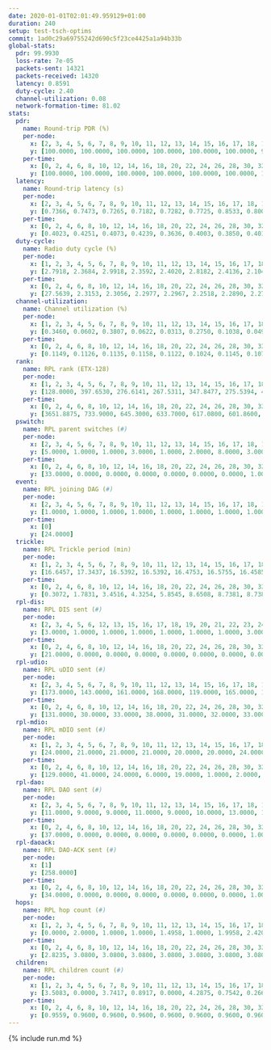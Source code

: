 ```yaml
---
date: 2020-01-01T02:01:49.959129+01:00
duration: 240
setup: test-tsch-optims
commit: 1ad0c29a69755242d690c5f23ce4425a1a94b33b
global-stats:
  pdr: 99.9930
  loss-rate: 7e-05
  packets-sent: 14321
  packets-received: 14320
  latency: 0.8591
  duty-cycle: 2.40
  channel-utilization: 0.08
  network-formation-time: 81.02
stats:
  pdr:
    name: Round-trip PDR (%)
    per-node:
      x: [2, 3, 4, 5, 6, 7, 8, 9, 10, 11, 12, 13, 14, 15, 16, 17, 18, 19, 20, 21, 22, 23, 24, 25]
      y: [100.0000, 100.0000, 100.0000, 100.0000, 100.0000, 100.0000, 99.8299, 100.0000, 100.0000, 100.0000, 100.0000, 100.0000, 100.0000, 100.0000, 100.0000, 100.0000, 100.0000, 100.0000, 100.0000, 100.0000, 100.0000, 100.0000, 100.0000, 100.0000]
    per-time:
      x: [0, 2, 4, 6, 8, 10, 12, 14, 16, 18, 20, 22, 24, 26, 28, 30, 32, 34, 36, 38, 40, 42, 44, 46, 48, 50, 52, 54, 56, 58, 60, 62, 64, 66, 68, 70, 72, 74, 76, 78, 80, 82, 84, 86, 88, 90, 92, 94, 96, 98, 100, 102, 104, 106, 108, 110, 112, 114, 116, 118, 120, 122, 124, 126, 128, 130, 132, 134, 136, 138, 140, 142, 144, 146, 148, 150, 152, 154, 156, 158, 160, 162, 164, 166, 168, 170, 172, 174, 176, 178, 180, 182, 184, 186, 188, 190, 192, 194, 196, 198, 200, 202, 204, 206, 208, 210, 212, 214, 216, 218, 220, 222, 224, 226, 228, 230, 232, 234, 236, 238, 240]
      y: [100.0000, 100.0000, 100.0000, 100.0000, 100.0000, 100.0000, 100.0000, 100.0000, 100.0000, 100.0000, 100.0000, 100.0000, 100.0000, 100.0000, 100.0000, 100.0000, 100.0000, 100.0000, 100.0000, 100.0000, 100.0000, 100.0000, 100.0000, 100.0000, 100.0000, 100.0000, 100.0000, 100.0000, 100.0000, 100.0000, 100.0000, 100.0000, 100.0000, 100.0000, 100.0000, 100.0000, 100.0000, 100.0000, 100.0000, 100.0000, 100.0000, 100.0000, 100.0000, 100.0000, 100.0000, 100.0000, 100.0000, 100.0000, 100.0000, 100.0000, 100.0000, 100.0000, 100.0000, 100.0000, 100.0000, 100.0000, 100.0000, 100.0000, 100.0000, 100.0000, 100.0000, 100.0000, 100.0000, 100.0000, 100.0000, 100.0000, 100.0000, 100.0000, 100.0000, 100.0000, 100.0000, 100.0000, 100.0000, 100.0000, 100.0000, 100.0000, 100.0000, 100.0000, 100.0000, 100.0000, 100.0000, 100.0000, 100.0000, 100.0000, 100.0000, 100.0000, 100.0000, 100.0000, 100.0000, 100.0000, 100.0000, 100.0000, 100.0000, 100.0000, 100.0000, 100.0000, 100.0000, 100.0000, 100.0000, 100.0000, 99.1667, 100.0000, 100.0000, 100.0000, 100.0000, 100.0000, 100.0000, 100.0000, 100.0000, 100.0000, 100.0000, 100.0000, 100.0000, 100.0000, 100.0000, 100.0000, 100.0000, 100.0000, 100.0000, 100.0000, null]
  latency:
    name: Round-trip latency (s)
    per-node:
      x: [2, 3, 4, 5, 6, 7, 8, 9, 10, 11, 12, 13, 14, 15, 16, 17, 18, 19, 20, 21, 22, 23, 24, 25]
      y: [0.7366, 0.7473, 0.7265, 0.7182, 0.7282, 0.7725, 0.8533, 0.8009, 0.7514, 0.8701, 0.8313, 0.8828, 0.9280, 0.9105, 0.8437, 0.8756, 0.7989, 0.9229, 0.9255, 0.9935, 1.0301, 1.0347, 1.0155, 0.9072]
    per-time:
      x: [0, 2, 4, 6, 8, 10, 12, 14, 16, 18, 20, 22, 24, 26, 28, 30, 32, 34, 36, 38, 40, 42, 44, 46, 48, 50, 52, 54, 56, 58, 60, 62, 64, 66, 68, 70, 72, 74, 76, 78, 80, 82, 84, 86, 88, 90, 92, 94, 96, 98, 100, 102, 104, 106, 108, 110, 112, 114, 116, 118, 120, 122, 124, 126, 128, 130, 132, 134, 136, 138, 140, 142, 144, 146, 148, 150, 152, 154, 156, 158, 160, 162, 164, 166, 168, 170, 172, 174, 176, 178, 180, 182, 184, 186, 188, 190, 192, 194, 196, 198, 200, 202, 204, 206, 208, 210, 212, 214, 216, 218, 220, 222, 224, 226, 228, 230, 232, 234, 236, 238, 240]
      y: [0.4023, 0.4251, 0.4073, 0.4239, 0.3636, 0.4003, 0.3850, 0.4011, 0.4021, 0.3938, 0.3733, 0.4083, 0.4226, 0.3680, 0.3470, 0.3906, 0.3510, 0.3727, 0.3719, 0.3484, 0.3467, 0.3541, 0.3497, 0.3531, 0.3439, 0.3305, 0.3152, 0.3327, 0.2940, 0.3008, 0.3266, 0.3182, 0.3412, 0.3206, 0.3079, 0.3404, 0.3557, 0.2974, 0.3238, 0.3538, 0.3561, 0.5837, 0.5734, 0.4544, 0.3745, 0.3492, 0.3618, 0.8668, 1.1556, 0.8514, 0.6045, 0.4441, 0.4309, 0.7950, 1.2720, 1.2612, 1.1889, 0.8610, 0.6152, 0.8676, 1.2894, 1.2682, 1.2612, 1.2431, 1.1447, 1.0211, 1.2630, 1.2611, 1.2493, 1.2538, 1.2415, 1.2634, 1.2472, 1.2844, 1.2605, 1.2581, 1.2703, 1.2570, 1.2636, 1.2515, 1.2437, 1.2773, 1.2633, 1.2526, 1.2443, 1.2350, 1.2451, 1.2494, 1.2290, 1.2483, 1.2375, 1.2309, 1.2499, 1.2490, 1.2677, 1.2576, 1.2503, 1.2524, 1.2302, 1.2640, 1.2453, 1.2497, 1.2548, 1.2511, 1.2423, 1.2611, 1.2541, 1.2569, 1.2475, 1.2185, 1.2450, 1.2597, 1.2771, 1.2628, 1.2280, 1.2223, 1.2204, 1.2282, 1.2237, 1.2446, null]
  duty-cycle:
    name: Radio duty cycle (%)
    per-node:
      x: [1, 2, 3, 4, 5, 6, 7, 8, 9, 10, 11, 12, 13, 14, 15, 16, 17, 18, 19, 20, 21, 22, 23, 24, 25]
      y: [2.7918, 2.3684, 2.9918, 2.3592, 2.4020, 2.8182, 2.4136, 2.1049, 2.2294, 2.1330, 2.1938, 2.2900, 2.4012, 2.3546, 2.3469, 2.5784, 2.3784, 2.5406, 2.4610, 2.4509, 2.3570, 2.4503, 2.5520, 2.3649, 2.4450]
    per-time:
      x: [0, 2, 4, 6, 8, 10, 12, 14, 16, 18, 20, 22, 24, 26, 28, 30, 32, 34, 36, 38, 40, 42, 44, 46, 48, 50, 52, 54, 56, 58, 60, 62, 64, 66, 68, 70, 72, 74, 76, 78, 80, 82, 84, 86, 88, 90, 92, 94, 96, 98, 100, 102, 104, 106, 108, 110, 112, 114, 116, 118, 120, 122, 124, 126, 128, 130, 132, 134, 136, 138, 140, 142, 144, 146, 148, 150, 152, 154, 156, 158, 160, 162, 164, 166, 168, 170, 172, 174, 176, 178, 180, 182, 184, 186, 188, 190, 192, 194, 196, 198, 200, 202, 204, 206, 208, 210, 212, 214, 216, 218, 220, 222, 224, 226, 228, 230, 232, 234, 236, 238, 240]
      y: [27.5639, 2.3153, 2.3056, 2.2977, 2.2967, 2.2518, 2.2890, 2.2758, 2.2843, 2.2769, 2.2591, 2.2581, 2.2841, 2.2758, 2.2872, 2.2447, 2.2609, 2.2376, 2.2465, 2.2510, 2.2327, 2.2353, 2.2490, 2.2318, 2.2185, 2.2428, 2.2230, 2.4623, 2.3292, 2.2989, 2.2078, 2.2169, 2.2169, 2.2369, 2.2253, 2.2032, 2.2087, 2.2077, 2.2144, 2.4668, 2.3894, 2.3398, 2.3349, 2.3106, 2.3232, 2.1954, 2.2138, 2.2239, 2.2231, 2.2160, 2.2041, 2.2025, 2.1883, 2.3762, 2.3246, 2.3058, 2.3076, 2.2154, 2.2208, 2.2014, 2.2187, 2.2086, 2.2110, 2.1975, 2.1977, 2.2182, 2.2122, 2.2143, 2.2152, 2.2234, 2.1946, 2.2050, 2.2110, 2.2148, 2.2150, 2.2125, 2.2035, 2.2143, 2.2164, 2.2044, 2.2109, 2.1958, 2.2197, 2.2338, 2.2164, 2.2069, 2.1954, 2.2094, 2.1941, 2.1966, 2.2199, 2.2071, 2.2122, 2.2008, 2.1988, 2.2162, 2.2109, 2.2058, 2.1987, 2.2006, 2.2138, 2.2092, 2.2075, 2.2106, 2.2015, 2.2109, 2.2204, 2.1958, 2.2031, 2.1945, 2.5451, 2.4392, 2.4156, 2.4190, 2.2145, 2.2093, 2.1890, 2.1909, 2.2256, 2.2046, null]
  channel-utilization:
    name: Channel utilization (%)
    per-node:
      x: [1, 2, 3, 4, 5, 6, 7, 8, 9, 10, 11, 12, 13, 14, 15, 16, 17, 18, 19, 20, 21, 22, 23, 24, 25]
      y: [0.3460, 0.0602, 0.3807, 0.0622, 0.0313, 0.2750, 0.1038, 0.0491, 0.0549, 0.0519, 0.0378, 0.0529, 0.0750, 0.0309, 0.0761, 0.1790, 0.0528, 0.1230, 0.0659, 0.1095, 0.0723, 0.0328, 0.0320, 0.0320, 0.0425]
    per-time:
      x: [0, 2, 4, 6, 8, 10, 12, 14, 16, 18, 20, 22, 24, 26, 28, 30, 32, 34, 36, 38, 40, 42, 44, 46, 48, 50, 52, 54, 56, 58, 60, 62, 64, 66, 68, 70, 72, 74, 76, 78, 80, 82, 84, 86, 88, 90, 92, 94, 96, 98, 100, 102, 104, 106, 108, 110, 112, 114, 116, 118, 120, 122, 124, 126, 128, 130, 132, 134, 136, 138, 140, 142, 144, 146, 148, 150, 152, 154, 156, 158, 160, 162, 164, 166, 168, 170, 172, 174, 176, 178, 180, 182, 184, 186, 188, 190, 192, 194, 196, 198, 200, 202, 204, 206, 208, 210, 212, 214, 216, 218, 220, 222, 224, 226, 228, 230, 232, 234, 236, 238, 240]
      y: [0.1149, 0.1126, 0.1135, 0.1158, 0.1122, 0.1024, 0.1145, 0.1077, 0.1100, 0.1092, 0.1048, 0.1044, 0.1122, 0.1082, 0.1127, 0.0978, 0.1031, 0.0959, 0.0996, 0.1008, 0.0957, 0.0968, 0.1011, 0.0938, 0.0886, 0.0972, 0.0909, 0.1258, 0.0404, 0.0433, 0.0627, 0.0898, 0.0876, 0.0951, 0.0920, 0.0851, 0.0877, 0.0869, 0.0936, 0.2123, 0.1107, 0.0735, 0.0505, 0.0289, 0.0760, 0.0849, 0.0880, 0.0926, 0.0910, 0.0870, 0.0862, 0.0875, 0.0801, 0.1069, 0.0774, 0.0603, 0.0885, 0.0889, 0.0887, 0.0849, 0.0922, 0.0867, 0.0873, 0.0862, 0.0868, 0.0878, 0.0905, 0.0861, 0.0886, 0.0937, 0.0832, 0.0854, 0.0900, 0.0890, 0.0889, 0.0879, 0.0854, 0.0897, 0.0897, 0.0837, 0.0876, 0.0875, 0.0914, 0.0954, 0.0876, 0.0857, 0.0841, 0.0864, 0.0844, 0.0848, 0.0888, 0.0869, 0.0864, 0.0865, 0.0830, 0.0875, 0.0894, 0.0850, 0.0838, 0.0846, 0.0887, 0.0867, 0.0864, 0.0880, 0.0834, 0.0872, 0.0918, 0.0840, 0.0846, 0.0819, 0.1971, 0.1253, 0.0970, 0.1047, 0.0889, 0.0881, 0.0803, 0.0813, 0.0905, 0.0827, null]
  rank:
    name: RPL rank (ETX-128)
    per-node:
      x: [1, 2, 3, 4, 5, 6, 7, 8, 9, 10, 11, 12, 13, 14, 15, 16, 17, 18, 19, 20, 21, 22, 23, 24, 25]
      y: [128.0000, 397.6530, 276.6141, 267.5311, 347.8477, 275.5394, 404.6364, 557.2056, 485.3786, 440.3224, 577.7347, 433.4098, 561.1475, 616.6870, 558.5795, 477.2449, 427.1900, 824.3527, 636.2099, 567.5046, 719.6944, 1023.0000, 832.6111, 1028.3004, 746.0165]
    per-time:
      x: [0, 2, 4, 6, 8, 10, 12, 14, 16, 18, 20, 22, 24, 26, 28, 30, 32, 34, 36, 38, 40, 42, 44, 46, 48, 50, 52, 54, 56, 58, 60, 62, 64, 66, 68, 70, 72, 74, 76, 78, 80, 82, 84, 86, 88, 90, 92, 94, 96, 98, 100, 102, 104, 106, 108, 110, 112, 114, 116, 118, 120, 122, 124, 126, 128, 130, 132, 134, 136, 138, 140, 142, 144, 146, 148, 150, 152, 154, 156, 158, 160, 162, 164, 166, 168, 170, 172, 174, 176, 178, 180, 182, 184, 186, 188, 190, 192, 194, 196, 198, 200, 202, 204, 206, 208, 210, 212, 214, 216, 218, 220, 222, 224, 226, 228, 230, 232, 234, 236, 238, 240]
      y: [3651.8875, 733.9000, 645.3000, 633.7000, 617.0800, 601.8600, 593.0600, 605.1373, 598.7000, 589.4000, 590.2000, 585.9020, 586.8846, 588.6200, 594.4314, 603.2000, 589.0400, 586.2941, 579.7000, 584.5882, 584.5185, 569.3400, 563.8000, 557.7400, 555.2885, 557.0980, 544.1600, 420.2617, 401.4104, 408.7737, 431.5465, 533.0192, 524.7600, 524.2200, 523.3000, 513.1000, 534.6000, 529.3922, 539.4615, 539.1765, 780.8760, 609.8444, 561.2636, 477.7840, 410.3357, 499.0200, 505.4902, 502.5577, 508.9231, 490.1961, 490.2549, 488.0800, 491.3800, 534.1667, 552.3424, 555.6448, 524.2763, 501.6000, 492.9808, 481.2549, 480.6731, 476.0600, 476.1176, 480.3800, 480.5098, 474.7308, 469.9020, 473.3725, 474.2353, 477.3922, 481.9200, 477.1600, 482.0800, 491.7170, 483.4800, 481.2549, 488.5600, 481.6200, 488.2200, 482.4000, 482.6923, 483.7400, 492.1800, 500.5769, 478.4600, 476.6863, 477.0980, 477.0000, 474.8824, 472.5800, 468.9412, 484.9412, 486.7308, 481.1200, 481.2353, 484.7255, 481.3137, 475.7200, 467.1800, 469.9231, 471.1176, 464.2200, 462.4314, 464.7200, 468.5600, 468.5882, 471.2200, 466.6800, 463.5686, 471.6200, 482.6275, 546.0902, 546.3553, 536.9634, 532.5867, 474.0980, 474.6800, 482.2941, 492.4902, 488.1600, null]
  pswitch:
    name: RPL parent switches (#)
    per-node:
      x: [2, 3, 4, 5, 6, 7, 8, 9, 10, 11, 12, 13, 14, 15, 16, 17, 18, 19, 20, 21, 22, 23, 24, 25]
      y: [5.0000, 1.0000, 1.0000, 3.0000, 1.0000, 2.0000, 8.0000, 3.0000, 5.0000, 5.0000, 4.0000, 4.0000, 6.0000, 7.0000, 5.0000, 1.0000, 1.0000, 3.0000, 3.0000, 7.0000, 13.0000, 13.0000, 3.0000, 4.0000]
    per-time:
      x: [0, 2, 4, 6, 8, 10, 12, 14, 16, 18, 20, 22, 24, 26, 28, 30, 32, 34, 36, 38, 40, 42, 44, 46, 48, 50, 52, 54, 56, 58, 60, 62, 64, 66, 68, 70, 72, 74, 76, 78, 80, 82, 84, 86, 88, 90, 92, 94, 96, 98, 100, 102, 104, 106, 108, 110, 112, 114, 116, 118, 120, 122, 124, 126, 128, 130, 132, 134, 136, 138, 140, 142, 144, 146, 148, 150, 152, 154, 156, 158, 160, 162, 164, 166, 168, 170, 172, 174, 176, 178, 180, 182, 184, 186, 188, 190, 192, 194, 196, 198, 200, 202, 204, 206, 208, 210, 212, 214, 216, 218, 220, 222, 224, 226, 228, 230, 232, 234, 236]
      y: [33.0000, 0.0000, 0.0000, 0.0000, 0.0000, 0.0000, 0.0000, 1.0000, 0.0000, 0.0000, 0.0000, 1.0000, 2.0000, 0.0000, 1.0000, 0.0000, 0.0000, 1.0000, 0.0000, 1.0000, 4.0000, 0.0000, 0.0000, 0.0000, 2.0000, 1.0000, 0.0000, 0.0000, 1.0000, 0.0000, 0.0000, 2.0000, 0.0000, 0.0000, 0.0000, 0.0000, 0.0000, 1.0000, 2.0000, 1.0000, 0.0000, 0.0000, 0.0000, 0.0000, 1.0000, 0.0000, 1.0000, 2.0000, 2.0000, 1.0000, 1.0000, 0.0000, 0.0000, 1.0000, 0.0000, 1.0000, 1.0000, 0.0000, 2.0000, 1.0000, 2.0000, 0.0000, 1.0000, 0.0000, 1.0000, 2.0000, 1.0000, 1.0000, 1.0000, 1.0000, 0.0000, 0.0000, 0.0000, 3.0000, 0.0000, 1.0000, 0.0000, 0.0000, 0.0000, 0.0000, 2.0000, 0.0000, 0.0000, 2.0000, 0.0000, 1.0000, 1.0000, 0.0000, 1.0000, 0.0000, 1.0000, 1.0000, 2.0000, 0.0000, 1.0000, 1.0000, 1.0000, 0.0000, 0.0000, 2.0000, 1.0000, 0.0000, 1.0000, 0.0000, 0.0000, 1.0000, 0.0000, 0.0000, 1.0000, 0.0000, 1.0000, 0.0000, 1.0000, 0.0000, 1.0000, 1.0000, 0.0000, 1.0000, 1.0000]
  event:
    name: RPL joining DAG (#)
    per-node:
      x: [2, 3, 4, 5, 6, 7, 8, 9, 10, 11, 12, 13, 14, 15, 16, 17, 18, 19, 20, 21, 22, 23, 24, 25]
      y: [1.0000, 1.0000, 1.0000, 1.0000, 1.0000, 1.0000, 1.0000, 1.0000, 1.0000, 1.0000, 1.0000, 1.0000, 1.0000, 1.0000, 1.0000, 1.0000, 1.0000, 1.0000, 1.0000, 1.0000, 1.0000, 1.0000, 1.0000, 1.0000]
    per-time:
      x: [0]
      y: [24.0000]
  trickle:
    name: RPL Trickle period (min)
    per-node:
      x: [1, 2, 3, 4, 5, 6, 7, 8, 9, 10, 11, 12, 13, 14, 15, 16, 17, 18, 19, 20, 21, 22, 23, 24, 25]
      y: [16.6457, 17.3437, 16.5392, 16.5392, 16.4753, 16.5755, 16.4585, 16.4958, 16.5380, 16.4743, 16.5913, 16.5172, 16.5351, 16.5494, 17.3311, 16.4133, 17.3470, 16.5222, 16.5304, 17.3321, 17.3576, 16.4641, 16.5468, 16.5121, 16.3961]
    per-time:
      x: [0, 2, 4, 6, 8, 10, 12, 14, 16, 18, 20, 22, 24, 26, 28, 30, 32, 34, 36, 38, 40, 42, 44, 46, 48, 50, 52, 54, 56, 58, 60, 62, 64, 66, 68, 70, 72, 74, 76, 78, 80, 82, 84, 86, 88, 90, 92, 94, 96, 98, 100, 102, 104, 106, 108, 110, 112, 114, 116, 118, 120, 122, 124, 126, 128, 130, 132, 134, 136, 138, 140, 142, 144, 146, 148, 150, 152, 154, 156, 158, 160, 162, 164, 166, 168, 170, 172, 174, 176, 178, 180, 182, 184, 186, 188, 190, 192, 194, 196, 198, 200, 202, 204, 206, 208, 210, 212, 214, 216, 218, 220, 222, 224, 226, 228, 230, 232, 234, 236, 238, 240]
      y: [0.3072, 1.7831, 3.4516, 4.3254, 5.8545, 8.6508, 8.7381, 8.7381, 9.2624, 16.6025, 17.4763, 17.4763, 17.4763, 17.4763, 17.4763, 17.4763, 17.4763, 17.4763, 17.4763, 17.4763, 17.4763, 17.4763, 17.4763, 17.4763, 17.4763, 17.4763, 17.4763, 17.4763, 17.4763, 17.4763, 17.4763, 17.4763, 17.4763, 17.4763, 17.4763, 17.4763, 17.4763, 17.4763, 17.4763, 17.4763, 17.4763, 17.4763, 17.4763, 17.4763, 17.4763, 17.4763, 17.4763, 17.4763, 17.4763, 17.4763, 17.4763, 17.4763, 17.4763, 17.4763, 17.4763, 17.4763, 17.4763, 17.4763, 17.4763, 17.4763, 17.4763, 17.4763, 17.4763, 17.4763, 17.4763, 17.4763, 17.4763, 17.4763, 17.4763, 17.4763, 17.4763, 17.4763, 17.4763, 17.4763, 17.4763, 17.4763, 17.4763, 17.4763, 17.4763, 17.4763, 17.4763, 17.4763, 17.4763, 17.4763, 17.4763, 17.4763, 17.4763, 17.4763, 17.4763, 17.4763, 17.4763, 17.4763, 17.4763, 17.4763, 17.4763, 17.4763, 17.4763, 17.4763, 17.4763, 17.4763, 17.4763, 17.4763, 17.4763, 17.4763, 17.4763, 17.4763, 17.4763, 17.4763, 17.4763, 17.4763, 17.4763, 17.4763, 17.4763, 17.4763, 17.4763, 17.4763, 17.4763, 17.4763, 17.4763, 17.4763, null]
  rpl-dis:
    name: RPL DIS sent (#)
    per-node:
      x: [2, 3, 4, 5, 6, 12, 13, 15, 16, 17, 18, 19, 20, 21, 22, 23, 24, 25]
      y: [3.0000, 1.0000, 1.0000, 1.0000, 1.0000, 1.0000, 1.0000, 3.0000, 1.0000, 4.0000, 1.0000, 1.0000, 5.0000, 4.0000, 2.0000, 1.0000, 2.0000, 1.0000]
    per-time:
      x: [0, 2, 4, 6, 8, 10, 12, 14, 16, 18, 20, 22, 24, 26, 28, 30, 32, 34, 36, 38, 40, 42, 44, 46, 48, 50, 52, 54, 56, 58, 60, 62, 64, 66, 68, 70, 72, 74, 76, 78, 80, 82, 84, 86, 88, 90, 92, 94, 96, 98, 100, 102, 104, 106, 108, 110, 112, 114, 116, 118, 120, 122, 124, 126, 128, 130, 132, 134, 136, 138, 140, 142, 144, 146, 148, 150, 152, 154, 156, 158, 160, 162, 164, 166, 168, 170, 172, 174, 176, 178, 180, 182, 184, 186, 188, 190, 192, 194, 196, 198, 200, 202, 204, 206, 208, 210, 212, 214, 216, 218, 220, 222, 224, 226, 228]
      y: [21.0000, 0.0000, 0.0000, 0.0000, 0.0000, 0.0000, 0.0000, 0.0000, 0.0000, 0.0000, 0.0000, 0.0000, 0.0000, 0.0000, 0.0000, 0.0000, 0.0000, 0.0000, 0.0000, 0.0000, 0.0000, 0.0000, 0.0000, 0.0000, 0.0000, 0.0000, 0.0000, 0.0000, 1.0000, 1.0000, 0.0000, 0.0000, 0.0000, 0.0000, 0.0000, 0.0000, 0.0000, 0.0000, 0.0000, 0.0000, 0.0000, 1.0000, 3.0000, 1.0000, 0.0000, 0.0000, 0.0000, 0.0000, 0.0000, 0.0000, 0.0000, 0.0000, 0.0000, 0.0000, 1.0000, 0.0000, 1.0000, 0.0000, 0.0000, 0.0000, 0.0000, 0.0000, 0.0000, 0.0000, 0.0000, 0.0000, 0.0000, 0.0000, 0.0000, 0.0000, 0.0000, 0.0000, 0.0000, 0.0000, 0.0000, 0.0000, 0.0000, 0.0000, 0.0000, 0.0000, 0.0000, 0.0000, 0.0000, 0.0000, 0.0000, 0.0000, 0.0000, 0.0000, 0.0000, 0.0000, 0.0000, 0.0000, 0.0000, 0.0000, 0.0000, 0.0000, 0.0000, 0.0000, 0.0000, 0.0000, 0.0000, 0.0000, 0.0000, 0.0000, 0.0000, 0.0000, 0.0000, 0.0000, 0.0000, 0.0000, 0.0000, 0.0000, 2.0000, 2.0000, 0.0000]
  rpl-udio:
    name: RPL uDIO sent (#)
    per-node:
      x: [2, 3, 4, 5, 6, 7, 8, 9, 10, 11, 12, 13, 14, 15, 16, 17, 18, 19, 20, 21, 22, 23, 24, 25]
      y: [173.0000, 143.0000, 161.0000, 168.0000, 119.0000, 165.0000, 161.0000, 168.0000, 168.0000, 164.0000, 164.0000, 163.0000, 162.0000, 175.0000, 163.0000, 180.0000, 175.0000, 170.0000, 186.0000, 182.0000, 170.0000, 167.0000, 169.0000, 178.0000]
    per-time:
      x: [0, 2, 4, 6, 8, 10, 12, 14, 16, 18, 20, 22, 24, 26, 28, 30, 32, 34, 36, 38, 40, 42, 44, 46, 48, 50, 52, 54, 56, 58, 60, 62, 64, 66, 68, 70, 72, 74, 76, 78, 80, 82, 84, 86, 88, 90, 92, 94, 96, 98, 100, 102, 104, 106, 108, 110, 112, 114, 116, 118, 120, 122, 124, 126, 128, 130, 132, 134, 136, 138, 140, 142, 144, 146, 148, 150, 152, 154, 156, 158, 160, 162, 164, 166, 168, 170, 172, 174, 176, 178, 180, 182, 184, 186, 188, 190, 192, 194, 196, 198, 200, 202, 204, 206, 208, 210, 212, 214, 216, 218, 220, 222, 224, 226, 228, 230, 232, 234, 236, 238, 240]
      y: [131.0000, 30.0000, 33.0000, 38.0000, 31.0000, 32.0000, 33.0000, 34.0000, 32.0000, 33.0000, 34.0000, 30.0000, 31.0000, 32.0000, 30.0000, 35.0000, 33.0000, 33.0000, 31.0000, 33.0000, 28.0000, 32.0000, 31.0000, 35.0000, 30.0000, 32.0000, 29.0000, 46.0000, 35.0000, 26.0000, 36.0000, 33.0000, 31.0000, 32.0000, 31.0000, 30.0000, 32.0000, 32.0000, 36.0000, 32.0000, 46.0000, 45.0000, 32.0000, 30.0000, 36.0000, 29.0000, 34.0000, 35.0000, 30.0000, 35.0000, 32.0000, 28.0000, 32.0000, 49.0000, 33.0000, 33.0000, 35.0000, 32.0000, 27.0000, 31.0000, 32.0000, 30.0000, 31.0000, 32.0000, 39.0000, 32.0000, 32.0000, 32.0000, 34.0000, 31.0000, 31.0000, 38.0000, 27.0000, 31.0000, 28.0000, 33.0000, 29.0000, 35.0000, 28.0000, 32.0000, 35.0000, 24.0000, 36.0000, 33.0000, 31.0000, 32.0000, 30.0000, 31.0000, 33.0000, 29.0000, 31.0000, 36.0000, 35.0000, 30.0000, 27.0000, 30.0000, 31.0000, 27.0000, 34.0000, 32.0000, 31.0000, 35.0000, 29.0000, 32.0000, 31.0000, 31.0000, 30.0000, 36.0000, 30.0000, 29.0000, 31.0000, 49.0000, 31.0000, 38.0000, 32.0000, 34.0000, 32.0000, 27.0000, 31.0000, 28.0000, 1.0000]
  rpl-mdio:
    name: RPL mDIO sent (#)
    per-node:
      x: [1, 2, 3, 4, 5, 6, 7, 8, 9, 10, 11, 12, 13, 14, 15, 16, 17, 18, 19, 20, 21, 22, 23, 24, 25]
      y: [24.0000, 21.0000, 21.0000, 21.0000, 20.0000, 20.0000, 24.0000, 24.0000, 20.0000, 20.0000, 21.0000, 23.0000, 24.0000, 21.0000, 26.0000, 27.0000, 21.0000, 21.0000, 24.0000, 24.0000, 20.0000, 24.0000, 20.0000, 23.0000, 24.0000]
    per-time:
      x: [0, 2, 4, 6, 8, 10, 12, 14, 16, 18, 20, 22, 24, 26, 28, 30, 32, 34, 36, 38, 40, 42, 44, 46, 48, 50, 52, 54, 56, 58, 60, 62, 64, 66, 68, 70, 72, 74, 76, 78, 80, 82, 84, 86, 88, 90, 92, 94, 96, 98, 100, 102, 104, 106, 108, 110, 112, 114, 116, 118, 120, 122, 124, 126, 128, 130, 132, 134, 136, 138, 140, 142, 144, 146, 148, 150, 152, 154, 156, 158, 160, 162, 164, 166, 168, 170, 172, 174, 176, 178, 180, 182, 184, 186, 188, 190, 192, 194, 196, 198, 200, 202, 204, 206, 208, 210, 212, 214, 216, 218, 220, 222, 224, 226, 228, 230, 232, 234, 236, 238]
      y: [129.0000, 41.0000, 24.0000, 6.0000, 19.0000, 1.0000, 2.0000, 8.0000, 13.0000, 2.0000, 0.0000, 0.0000, 0.0000, 2.0000, 6.0000, 7.0000, 6.0000, 4.0000, 0.0000, 0.0000, 0.0000, 0.0000, 5.0000, 5.0000, 3.0000, 7.0000, 5.0000, 1.0000, 0.0000, 0.0000, 1.0000, 1.0000, 6.0000, 6.0000, 8.0000, 2.0000, 0.0000, 0.0000, 1.0000, 0.0000, 5.0000, 6.0000, 9.0000, 4.0000, 0.0000, 0.0000, 1.0000, 1.0000, 2.0000, 5.0000, 5.0000, 6.0000, 5.0000, 1.0000, 0.0000, 1.0000, 1.0000, 5.0000, 5.0000, 5.0000, 6.0000, 1.0000, 2.0000, 0.0000, 0.0000, 5.0000, 1.0000, 4.0000, 5.0000, 6.0000, 2.0000, 0.0000, 0.0000, 1.0000, 3.0000, 7.0000, 3.0000, 3.0000, 8.0000, 2.0000, 0.0000, 0.0000, 0.0000, 4.0000, 8.0000, 4.0000, 4.0000, 3.0000, 1.0000, 0.0000, 2.0000, 0.0000, 7.0000, 5.0000, 6.0000, 4.0000, 1.0000, 1.0000, 1.0000, 0.0000, 4.0000, 4.0000, 4.0000, 2.0000, 6.0000, 2.0000, 2.0000, 0.0000, 0.0000, 2.0000, 5.0000, 9.0000, 5.0000, 3.0000, 0.0000, 1.0000, 1.0000, 0.0000, 5.0000, 5.0000]
  rpl-dao:
    name: RPL DAO sent (#)
    per-node:
      x: [2, 3, 4, 5, 6, 7, 8, 9, 10, 11, 12, 13, 14, 15, 16, 17, 18, 19, 20, 21, 22, 23, 24, 25]
      y: [11.0000, 9.0000, 9.0000, 11.0000, 9.0000, 10.0000, 13.0000, 12.0000, 13.0000, 11.0000, 10.0000, 10.0000, 11.0000, 14.0000, 10.0000, 9.0000, 9.0000, 10.0000, 10.0000, 11.0000, 14.0000, 15.0000, 10.0000, 10.0000]
    per-time:
      x: [0, 2, 4, 6, 8, 10, 12, 14, 16, 18, 20, 22, 24, 26, 28, 30, 32, 34, 36, 38, 40, 42, 44, 46, 48, 50, 52, 54, 56, 58, 60, 62, 64, 66, 68, 70, 72, 74, 76, 78, 80, 82, 84, 86, 88, 90, 92, 94, 96, 98, 100, 102, 104, 106, 108, 110, 112, 114, 116, 118, 120, 122, 124, 126, 128, 130, 132, 134, 136, 138, 140, 142, 144, 146, 148, 150, 152, 154, 156, 158, 160, 162, 164, 166, 168, 170, 172, 174, 176, 178, 180, 182, 184, 186, 188, 190, 192, 194, 196, 198, 200, 202, 204, 206, 208, 210, 212, 214, 216, 218, 220, 222, 224, 226, 228, 230, 232, 234, 236, 238, 240]
      y: [37.0000, 0.0000, 0.0000, 0.0000, 0.0000, 0.0000, 0.0000, 1.0000, 0.0000, 0.0000, 0.0000, 1.0000, 2.0000, 0.0000, 19.0000, 1.0000, 0.0000, 1.0000, 0.0000, 1.0000, 3.0000, 0.0000, 0.0000, 0.0000, 1.0000, 1.0000, 2.0000, 1.0000, 10.0000, 4.0000, 0.0000, 2.0000, 0.0000, 1.0000, 2.0000, 0.0000, 0.0000, 1.0000, 3.0000, 2.0000, 3.0000, 2.0000, 5.0000, 7.0000, 1.0000, 0.0000, 1.0000, 2.0000, 2.0000, 1.0000, 1.0000, 1.0000, 1.0000, 4.0000, 1.0000, 4.0000, 4.0000, 6.0000, 2.0000, 1.0000, 2.0000, 0.0000, 1.0000, 1.0000, 1.0000, 3.0000, 1.0000, 3.0000, 3.0000, 4.0000, 1.0000, 4.0000, 2.0000, 3.0000, 0.0000, 1.0000, 0.0000, 1.0000, 1.0000, 2.0000, 2.0000, 1.0000, 3.0000, 6.0000, 0.0000, 4.0000, 5.0000, 1.0000, 1.0000, 0.0000, 1.0000, 2.0000, 3.0000, 0.0000, 1.0000, 2.0000, 2.0000, 3.0000, 0.0000, 6.0000, 5.0000, 0.0000, 3.0000, 0.0000, 1.0000, 1.0000, 3.0000, 0.0000, 1.0000, 1.0000, 2.0000, 2.0000, 2.0000, 4.0000, 5.0000, 2.0000, 2.0000, 2.0000, 2.0000, 1.0000, 0.0000]
  rpl-daoack:
    name: RPL DAO-ACK sent (#)
    per-node:
      x: [1]
      y: [258.0000]
    per-time:
      x: [0, 2, 4, 6, 8, 10, 12, 14, 16, 18, 20, 22, 24, 26, 28, 30, 32, 34, 36, 38, 40, 42, 44, 46, 48, 50, 52, 54, 56, 58, 60, 62, 64, 66, 68, 70, 72, 74, 76, 78, 80, 82, 84, 86, 88, 90, 92, 94, 96, 98, 100, 102, 104, 106, 108, 110, 112, 114, 116, 118, 120, 122, 124, 126, 128, 130, 132, 134, 136, 138, 140, 142, 144, 146, 148, 150, 152, 154, 156, 158, 160, 162, 164, 166, 168, 170, 172, 174, 176, 178, 180, 182, 184, 186, 188, 190, 192, 194, 196, 198, 200, 202, 204, 206, 208, 210, 212, 214, 216, 218, 220, 222, 224, 226, 228, 230, 232, 234, 236, 238]
      y: [34.0000, 0.0000, 0.0000, 0.0000, 0.0000, 0.0000, 0.0000, 1.0000, 0.0000, 0.0000, 0.0000, 1.0000, 2.0000, 0.0000, 19.0000, 1.0000, 0.0000, 1.0000, 0.0000, 1.0000, 3.0000, 0.0000, 0.0000, 0.0000, 1.0000, 1.0000, 2.0000, 1.0000, 9.0000, 5.0000, 0.0000, 2.0000, 0.0000, 1.0000, 2.0000, 0.0000, 0.0000, 1.0000, 3.0000, 2.0000, 3.0000, 2.0000, 5.0000, 7.0000, 1.0000, 0.0000, 1.0000, 2.0000, 2.0000, 1.0000, 1.0000, 1.0000, 1.0000, 4.0000, 1.0000, 4.0000, 4.0000, 6.0000, 2.0000, 1.0000, 2.0000, 0.0000, 1.0000, 1.0000, 1.0000, 3.0000, 1.0000, 3.0000, 3.0000, 4.0000, 1.0000, 4.0000, 2.0000, 3.0000, 0.0000, 1.0000, 0.0000, 1.0000, 1.0000, 2.0000, 2.0000, 1.0000, 3.0000, 6.0000, 0.0000, 4.0000, 5.0000, 1.0000, 1.0000, 0.0000, 1.0000, 2.0000, 3.0000, 0.0000, 1.0000, 2.0000, 2.0000, 3.0000, 0.0000, 6.0000, 5.0000, 0.0000, 3.0000, 0.0000, 1.0000, 1.0000, 3.0000, 0.0000, 1.0000, 1.0000, 2.0000, 2.0000, 2.0000, 4.0000, 5.0000, 2.0000, 2.0000, 2.0000, 2.0000, 1.0000]
  hops:
    name: RPL hop count (#)
    per-node:
      x: [1, 2, 3, 4, 5, 6, 7, 8, 9, 10, 11, 12, 13, 14, 15, 16, 17, 18, 19, 20, 21, 22, 23, 24, 25]
      y: [0.0000, 2.0000, 1.0000, 1.0000, 1.4958, 1.0000, 1.9958, 2.4208, 2.1042, 2.0000, 2.7375, 2.0917, 2.9958, 3.1708, 3.3500, 2.2958, 2.0000, 2.0000, 3.4042, 3.4167, 3.4686, 3.9247, 4.1841, 3.8577, 3.1925]
    per-time:
      x: [0, 2, 4, 6, 8, 10, 12, 14, 16, 18, 20, 22, 24, 26, 28, 30, 32, 34, 36, 38, 40, 42, 44, 46, 48, 50, 52, 54, 56, 58, 60, 62, 64, 66, 68, 70, 72, 74, 76, 78, 80, 82, 84, 86, 88, 90, 92, 94, 96, 98, 100, 102, 104, 106, 108, 110, 112, 114, 116, 118, 120, 122, 124, 126, 128, 130, 132, 134, 136, 138, 140, 142, 144, 146, 148, 150, 152, 154, 156, 158, 160, 162, 164, 166, 168, 170, 172, 174, 176, 178, 180, 182, 184, 186, 188, 190, 192, 194, 196, 198, 200, 202, 204, 206, 208, 210, 212, 214, 216, 218, 220, 222, 224, 226, 228, 230, 232, 234, 236, 238]
      y: [2.8235, 3.0800, 3.0800, 3.0800, 3.0800, 3.0800, 3.0800, 3.0800, 3.0800, 3.0800, 3.0800, 2.9600, 2.9200, 2.8600, 2.8000, 2.8000, 2.8000, 2.6800, 2.6800, 2.6400, 2.5600, 2.5600, 2.5600, 2.5600, 2.5200, 2.4400, 2.4400, 2.4400, 2.3600, 2.3600, 2.3600, 2.3200, 2.3200, 2.3200, 2.3200, 2.3200, 2.3200, 2.3200, 2.3600, 2.3600, 2.3600, 2.3600, 2.3600, 2.3600, 2.3600, 2.3600, 2.3600, 2.3200, 2.3000, 2.2800, 2.2800, 2.2800, 2.2800, 2.3200, 2.3200, 2.3200, 2.3200, 2.3400, 2.3600, 2.3200, 2.3200, 2.3400, 2.3600, 2.3600, 2.3600, 2.3200, 2.2800, 2.2800, 2.2800, 2.3200, 2.3200, 2.3200, 2.3200, 2.3600, 2.3800, 2.4000, 2.4000, 2.4000, 2.4000, 2.4000, 2.4000, 2.4000, 2.4000, 2.3800, 2.3600, 2.3600, 2.3600, 2.3600, 2.3200, 2.3200, 2.3200, 2.3400, 2.3200, 2.3200, 2.3000, 2.2800, 2.2800, 2.2800, 2.2800, 2.2800, 2.3200, 2.3200, 2.3200, 2.3200, 2.3200, 2.3200, 2.3200, 2.3200, 2.3200, 2.3000, 2.2800, 2.2800, 2.2800, 2.2800, 2.2800, 2.2800, 2.2800, 2.2600, 2.2800, 2.2800]
  children:
    name: RPL children count (#)
    per-node:
      x: [1, 2, 3, 4, 5, 6, 7, 8, 9, 10, 11, 12, 13, 14, 15, 16, 17, 18, 19, 20, 21, 22, 23, 24, 25]
      y: [3.5083, 0.0000, 3.7417, 0.8917, 0.0000, 4.2875, 0.7542, 0.2667, 0.6833, 0.6083, 0.1708, 0.5417, 0.4833, 0.0000, 0.3667, 3.1667, 0.1004, 2.0042, 0.6417, 1.1667, 0.3389, 0.0000, 0.0000, 0.0000, 0.2594]
    per-time:
      x: [0, 2, 4, 6, 8, 10, 12, 14, 16, 18, 20, 22, 24, 26, 28, 30, 32, 34, 36, 38, 40, 42, 44, 46, 48, 50, 52, 54, 56, 58, 60, 62, 64, 66, 68, 70, 72, 74, 76, 78, 80, 82, 84, 86, 88, 90, 92, 94, 96, 98, 100, 102, 104, 106, 108, 110, 112, 114, 116, 118, 120, 122, 124, 126, 128, 130, 132, 134, 136, 138, 140, 142, 144, 146, 148, 150, 152, 154, 156, 158, 160, 162, 164, 166, 168, 170, 172, 174, 176, 178, 180, 182, 184, 186, 188, 190, 192, 194, 196, 198, 200, 202, 204, 206, 208, 210, 212, 214, 216, 218, 220, 222, 224, 226, 228, 230, 232, 234, 236, 238]
      y: [0.9559, 0.9600, 0.9600, 0.9600, 0.9600, 0.9600, 0.9600, 0.9600, 0.9600, 0.9600, 0.9600, 0.9600, 0.9600, 0.9600, 0.9600, 0.9600, 0.9600, 0.9600, 0.9600, 0.9600, 0.9600, 0.9600, 0.9600, 0.9600, 0.9600, 0.9600, 0.9600, 0.9600, 0.9600, 0.9600, 0.9600, 0.9600, 0.9600, 0.9600, 0.9600, 0.9600, 0.9600, 0.9600, 0.9600, 0.9600, 0.9600, 0.9600, 0.9600, 0.9600, 0.9600, 0.9600, 0.9600, 0.9600, 0.9600, 0.9600, 0.9600, 0.9600, 0.9600, 0.9600, 0.9600, 0.9600, 0.9600, 0.9600, 0.9600, 0.9600, 0.9600, 0.9600, 0.9600, 0.9600, 0.9600, 0.9600, 0.9600, 0.9600, 0.9600, 0.9600, 0.9600, 0.9600, 0.9600, 0.9600, 0.9600, 0.9600, 0.9600, 0.9600, 0.9600, 0.9600, 0.9600, 0.9600, 0.9600, 0.9600, 0.9600, 0.9600, 0.9600, 0.9600, 0.9600, 0.9600, 0.9600, 0.9600, 0.9600, 0.9600, 0.9600, 0.9600, 0.9600, 0.9600, 0.9600, 0.9600, 0.9600, 0.9600, 0.9600, 0.9600, 0.9600, 0.9600, 0.9600, 0.9600, 0.9600, 0.9600, 0.9600, 0.9600, 0.9600, 0.9600, 0.9600, 0.9600, 0.9600, 0.9600, 0.9600, 0.9600]
---
```


{% include run.md %}
